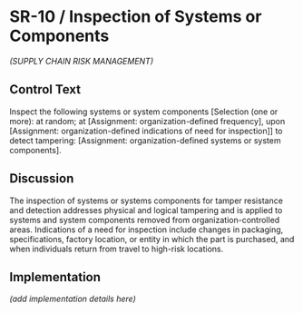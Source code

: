 # SR-10 / Inspection of Systems or Components

_(SUPPLY CHAIN RISK MANAGEMENT)_

## Control Text

Inspect the following systems or system components [Selection (one or more): at random; at [Assignment: organization-defined frequency], upon [Assignment: organization-defined indications of need for inspection]] to detect tampering: [Assignment: organization-defined systems or system components].

## Discussion

The inspection of systems or systems components for tamper resistance and detection addresses physical and logical tampering and is applied to systems and system components removed from organization-controlled areas. Indications of a need for inspection include changes in packaging, specifications, factory location, or entity in which the part is purchased, and when individuals return from travel to high-risk locations.

## Implementation

_(add implementation details here)_